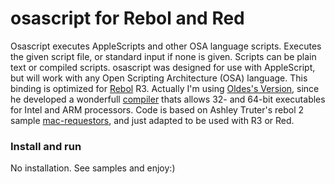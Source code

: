 # osascript for Rebol and Red

Osascript executes AppleScripts and other OSA language scripts. Executes the given script file, or standard input if none is given. Scripts can be plain text or compiled scripts. osascript was designed for use with AppleScript, but will work with any Open Scripting Architecture (OSA) language. This binding is optimized for [Rebol](http://www.rebol.com) R3.
Actually I'm using [Oldes's Version](https://github.com/Oldes/Rebol3), since he developed a wonderfull [compiler](https://github.com/Siskin-framework/Builder) thats allows 32- and 64-bit executables for Intel and ARM processors.
Code is based on Ashley Truter's rebol 2 sample
[mac-requestors](http://www.rebol.org/view-script.r?script=mac-requestors.r), and just adapted to be used with R3 or Red.

### Install and run
No installation. See samples and enjoy:)


